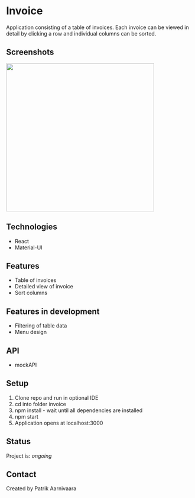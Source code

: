 # Invoice

Application consisting of a table of invoices. Each invoice can be viewed in detail by clicking a row and individual columns can be sorted.  

## Screenshots
<img src="https://res.cloudinary.com/whatwherewhen/image/upload/v1612773572/invoice/screenshot.png" width="auto" height="400">

## Technologies
* React
* Material-UI

## Features
* Table of invoices
* Detailed view of invoice
* Sort columns

## Features in development
* Filtering of table data
* Menu design

## API
* mockAPI

## Setup
1. Clone repo and run in optional IDE
2. cd into folder invoice
3. npm install - wait until all dependencies are installed
4. npm start
5. Application opens at localhost:3000

## Status
Project is: _ongoing_

## Contact
Created by Patrik Aarnivaara
